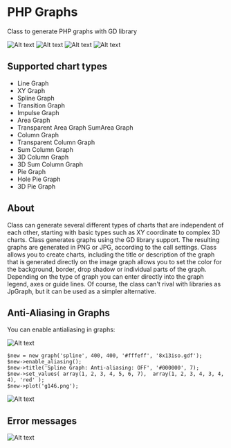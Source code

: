 PHP Graphs
===========

Class to generate PHP graphs with GD library



![Alt text](http://grafy.zaachi.com/images/g95.png "Optional title")
![Alt text](http://grafy.zaachi.com/images/g112.png "Optional title")
![Alt text](http://grafy.zaachi.com/images/g103.png "Optional title")
![Alt text](http://grafy.zaachi.com/images/g138.png "Optional title")

Supported chart types
---------------------

- Line Graph
- XY Graph
- Spline Graph
- Transition Graph
- Impulse Graph
- Area Graph
- Transparent Area Graph SumArea Graph
- Column Graph
- Transparent Column Graph
- Sum Column Graph
- 3D Column Graph
- 3D Sum Column Graph
- Pie Graph
- Hole Pie Graph
- 3D Pie Graph

About 
------

Class can generate several different types of charts that are independent of each other, starting with basic types such as XY coordinate to complex 3D charts.
Class generates graphs using the GD library support. The resulting graphs are generated in PNG or JPG, according to the call settings.
Class allows you to create charts, including the title or description of the graph that is generated directly on the image graph allows you to set the color for the background, border, drop shadow or individual parts of the graph.
Depending on the type of graph you can enter directly into the graph legend, axes or guide lines. Of course, the class can't rival with libraries as JpGraph, but it can be used as a simpler alternative.

Anti-Aliasing in Graphs
-----------------------

You can enable antialiasing in graphs: 

![Alt text](http://grafy.zaachi.com/images/g146.png "Optional title")

	$new = new graph('spline', 400, 400, '#fffeff', '8x13iso.gdf');
	$new->enable_aliasing();
	$new->title('Spline Graph: Anti-aliasing: OFF', '#000000', 7);
	$new->set_values( array(1, 2, 3, 4, 5, 6, 7),  array(1, 2, 3, 4, 3, 4, 4), 'red' );
	$new->plot('g146.png');

![Alt text](http://grafy.zaachi.com/images/g147.png "Optional title")

Error messages
--------------

![Alt text](http://grafy.zaachi.com/images/g122.png "Optional title")
